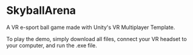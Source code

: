 # SkyballArena
A VR e-sport ball game made with Unity's VR Multiplayer Template.

To play the demo, simply download all files, connect your VR headset to your computer, and run the .exe file.
